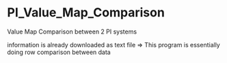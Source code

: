 # PI_Value_Map_Comparison
Value Map Comparison between 2 PI systems


information is already downloaded as text file => This program is essentially doing row comparison between data
